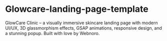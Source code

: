 # Glowcare-landing-page-template
GlowCare Clinic – a visually immersive skincare landing page with modern UI/UX, 3D glassmorphism effects, GSAP animations, responsive design, and a stunning popup. Built with love by Webnoro.
